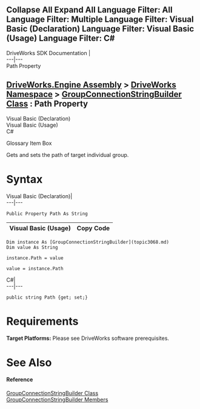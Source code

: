 Collapse All Expand All Language Filter: All  Language Filter: Multiple  Language Filter: Visual Basic (Declaration) Language Filter: Visual Basic (Usage) Language Filter: C#  
---  
DriveWorks SDK Documentation  |   
---|---  
Path Property   
  
[DriveWorks.Engine Assembly](topic2156.md) > [DriveWorks Namespace](topic2159.md) > [GroupConnectionStringBuilder Class](topic3068.md) : Path Property  
---  
  
Visual Basic (Declaration)    
Visual Basic (Usage)    
C# 

Glossary Item Box

Gets and sets the path of target individual group. 

# Syntax

Visual Basic (Declaration)|   
---|---  
      
    
    Public Property Path As String  
  
Visual Basic (Usage)| Copy Code  
---|---  
      
    
    Dim instance As [GroupConnectionStringBuilder](topic3068.md)
    Dim value As String
     
    instance.Path = value
     
    value = instance.Path  
  
C#|   
---|---  
      
    
    public string Path {get; set;}  
  
# Requirements

**Target Platforms:** Please see DriveWorks software prerequisites.

# See Also

#### Reference

[GroupConnectionStringBuilder Class](topic3068.md)   
[GroupConnectionStringBuilder Members](topic3069.md)



